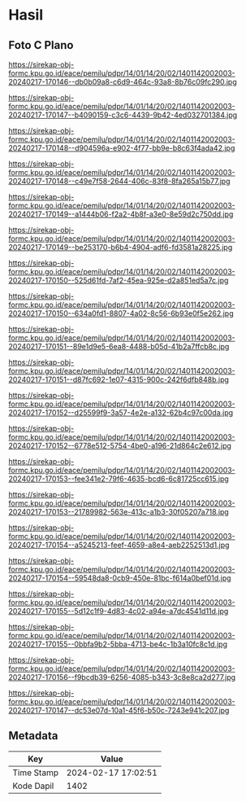 # Hasil

## Foto C Plano

https://sirekap-obj-formc.kpu.go.id/eace/pemilu/pdpr/14/01/14/20/02/1401142002003-20240217-170146--db0b09a8-c6d9-464c-93a8-8b76c09fc290.jpg

https://sirekap-obj-formc.kpu.go.id/eace/pemilu/pdpr/14/01/14/20/02/1401142002003-20240217-170147--b4090159-c3c6-4439-9b42-4ed032701384.jpg

https://sirekap-obj-formc.kpu.go.id/eace/pemilu/pdpr/14/01/14/20/02/1401142002003-20240217-170148--d904596a-e902-4f77-bb9e-b8c63f4ada42.jpg

https://sirekap-obj-formc.kpu.go.id/eace/pemilu/pdpr/14/01/14/20/02/1401142002003-20240217-170148--c49e7f58-2644-406c-83f8-8fa265a15b77.jpg

https://sirekap-obj-formc.kpu.go.id/eace/pemilu/pdpr/14/01/14/20/02/1401142002003-20240217-170149--a1444b06-f2a2-4b8f-a3e0-8e59d2c750dd.jpg

https://sirekap-obj-formc.kpu.go.id/eace/pemilu/pdpr/14/01/14/20/02/1401142002003-20240217-170149--be253170-b6b4-4904-adf6-fd3581a28225.jpg

https://sirekap-obj-formc.kpu.go.id/eace/pemilu/pdpr/14/01/14/20/02/1401142002003-20240217-170150--525d61fd-7af2-45ea-925e-d2a851ed5a7c.jpg

https://sirekap-obj-formc.kpu.go.id/eace/pemilu/pdpr/14/01/14/20/02/1401142002003-20240217-170150--634a0fd1-8807-4a02-8c56-6b93e0f5e262.jpg

https://sirekap-obj-formc.kpu.go.id/eace/pemilu/pdpr/14/01/14/20/02/1401142002003-20240217-170151--89e1d9e5-6ea8-4488-b05d-41b2a7ffcb8c.jpg

https://sirekap-obj-formc.kpu.go.id/eace/pemilu/pdpr/14/01/14/20/02/1401142002003-20240217-170151--d87fc692-1e07-4315-900c-242f6dfb848b.jpg

https://sirekap-obj-formc.kpu.go.id/eace/pemilu/pdpr/14/01/14/20/02/1401142002003-20240217-170152--d25599f9-3a57-4e2e-a132-62b4c97c00da.jpg

https://sirekap-obj-formc.kpu.go.id/eace/pemilu/pdpr/14/01/14/20/02/1401142002003-20240217-170152--6778e512-5754-4be0-a196-21d864c2e612.jpg

https://sirekap-obj-formc.kpu.go.id/eace/pemilu/pdpr/14/01/14/20/02/1401142002003-20240217-170153--fee341e2-79f6-4635-bcd6-6c81725cc615.jpg

https://sirekap-obj-formc.kpu.go.id/eace/pemilu/pdpr/14/01/14/20/02/1401142002003-20240217-170153--21789982-563e-413c-a1b3-30f05207a718.jpg

https://sirekap-obj-formc.kpu.go.id/eace/pemilu/pdpr/14/01/14/20/02/1401142002003-20240217-170154--a5245213-feef-4659-a8e4-aeb2252513d1.jpg

https://sirekap-obj-formc.kpu.go.id/eace/pemilu/pdpr/14/01/14/20/02/1401142002003-20240217-170154--59548da8-0cb9-450e-81bc-f614a0bef01d.jpg

https://sirekap-obj-formc.kpu.go.id/eace/pemilu/pdpr/14/01/14/20/02/1401142002003-20240217-170155--5d12c1f9-4d83-4c02-a94e-a7dc4541d11d.jpg

https://sirekap-obj-formc.kpu.go.id/eace/pemilu/pdpr/14/01/14/20/02/1401142002003-20240217-170155--0bbfa9b2-5bba-4713-be4c-1b3a10fc8c1d.jpg

https://sirekap-obj-formc.kpu.go.id/eace/pemilu/pdpr/14/01/14/20/02/1401142002003-20240217-170156--f9bcdb39-6256-4085-b343-3c8e8ca2d277.jpg

https://sirekap-obj-formc.kpu.go.id/eace/pemilu/pdpr/14/01/14/20/02/1401142002003-20240217-170147--dc53e07d-10a1-45f6-b50c-7243e941c207.jpg


## Metadata

| Key        | Value               |
| ---------- | ------------------- |
| Time Stamp | 2024-02-17 17:02:51 |
| Kode Dapil | 1402                |



